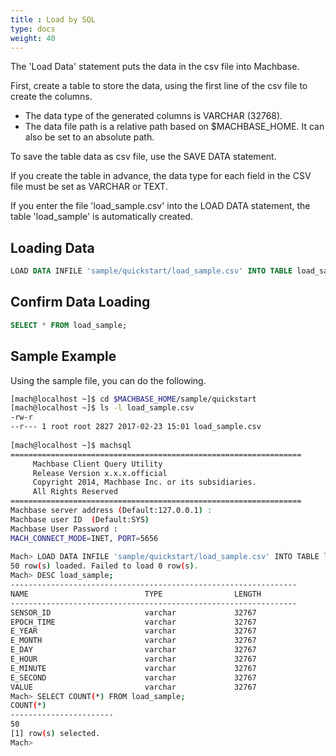 ```yaml
---
title : Load by SQL
type: docs
weight: 40
---
```


The 'Load Data' statement puts the data in the csv file into Machbase.

First, create a table to store the data, using the first line of the csv file to create the columns.

* The data type of the generated columns is VARCHAR (32768).
* The data file path is a relative path based on $MACHBASE_HOME. It can also be set to an absolute path.

To save the table data as csv file, use the SAVE DATA statement.

If you create the table in advance, the data type for each field in the CSV file must be set as VARCHAR or TEXT.

If you enter the file 'load_sample.csv' into the LOAD DATA statement, the table 'load_sample' is automatically created.


## Loading Data

```sql
LOAD DATA INFILE 'sample/quickstart/load_sample.csv' INTO TABLE load_sample AUTO HEADUSE;
```

## Confirm Data Loading

```sql
SELECT * FROM load_sample;
```


## Sample Example

Using the sample file, you can do the following.

```bash
[mach@localhost ~]$ cd $MACHBASE_HOME/sample/quickstart
[mach@localhost ~]$ ls -l load_sample.csv
-rw-r
--r--- 1 root root 2827 2017-02-23 15:01 load_sample.csv
 
[mach@localhost ~]$ machsql
=================================================================
     Machbase Client Query Utility
     Release Version x.x.x.official
     Copyright 2014, Machbase Inc. or its subsidiaries.
     All Rights Reserved
=================================================================
Machbase server address (Default:127.0.0.1) :
Machbase user ID  (Default:SYS)
Machbase User Password :
MACH_CONNECT_MODE=INET, PORT=5656
 
Mach> LOAD DATA INFILE 'sample/quickstart/load_sample.csv' INTO TABLE load_sample AUTO HEADUSE;
50 row(s) loaded. Failed to load 0 row(s).
Mach> DESC load_sample;
----------------------------------------------------------------
NAME                          TYPE                LENGTH
----------------------------------------------------------------
SENSOR_ID                     varchar             32767
EPOCH_TIME                    varchar             32767
E_YEAR                        varchar             32767
E_MONTH                       varchar             32767
E_DAY                         varchar             32767
E_HOUR                        varchar             32767
E_MINUTE                      varchar             32767
E_SECOND                      varchar             32767
VALUE                         varchar             32767
Mach> SELECT COUNT(*) FROM load_sample;
COUNT(*)
-----------------------
50
[1] row(s) selected.
Mach>
```